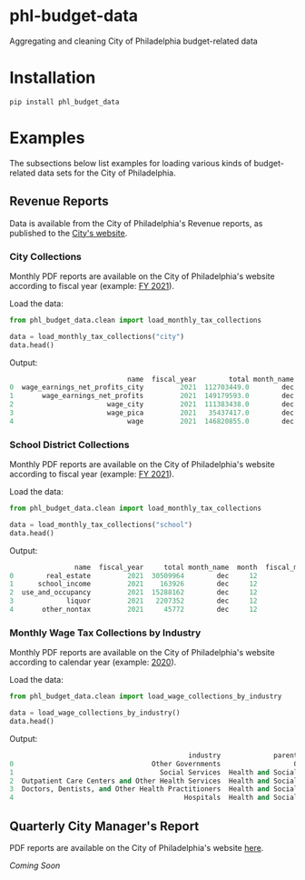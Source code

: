 # phl-budget-data

Aggregating and cleaning City of Philadelphia budget-related data

# Installation

```
pip install phl_budget_data
```
# Examples

The subsections below list examples for loading various kinds of budget-related data sets for the City of Philadelphia.

## Revenue Reports

Data is available from the City of Philadelphia's Revenue reports, as published to the [City's website](https://www.phila.gov/departments/department-of-revenue/reports/).

### City Collections

Monthly PDF reports are available on the City of Philadelphia's website according to fiscal year (example: [FY 2021](https://www.phila.gov/documents/fy-2021-city-monthly-revenue-collections/)).


Load the data:

```python
from phl_budget_data.clean import load_monthly_tax_collections

data = load_monthly_tax_collections("city")
data.head()
```

Output:
```python
                             name  fiscal_year        total month_name  month  fiscal_month  year       date
0  wage_earnings_net_profits_city         2021  112703449.0        dec     12             6  2020 2020-12-01
1       wage_earnings_net_profits         2021  149179593.0        dec     12             6  2020 2020-12-01
2                       wage_city         2021  111383438.0        dec     12             6  2020 2020-12-01
3                       wage_pica         2021   35437417.0        dec     12             6  2020 2020-12-01
4                            wage         2021  146820855.0        dec     12             6  2020 2020-12-01
```
### School District Collections

Monthly PDF reports are available on the City of Philadelphia's website according to fiscal year (example: [FY 2021](https://www.phila.gov/documents/fy-2021-school-district-monthly-revenue-collections/)).

Load the data:

```python
from phl_budget_data.clean import load_monthly_tax_collections

data = load_monthly_tax_collections("school")
data.head()
```

Output:

```python
                name  fiscal_year     total month_name  month  fiscal_month  year       date
0        real_estate         2021  30509964        dec     12             6  2020 2020-12-01
1      school_income         2021    163926        dec     12             6  2020 2020-12-01
2  use_and_occupancy         2021  15288162        dec     12             6  2020 2020-12-01
3             liquor         2021   2207352        dec     12             6  2020 2020-12-01
4       other_nontax         2021     45772        dec     12             6  2020 2020-12-01
```

### Monthly Wage Tax Collections by Industry

Monthly PDF reports are available on the City of Philadelphia's website according to calendar year (example: [2020](https://www.phila.gov/documents/2020-wage-tax-by-industry/)).


Load the data:

```python
from phl_budget_data.clean import load_wage_collections_by_industry

data = load_wage_collections_by_industry()
data.head()
```

Output:

```python
                                            industry             parent_industry       total month_name  month  fiscal_month  year  fiscal_year       date
0                                  Other Governments                  Government    177693.0        dec     12             6  2020         2021 2020-12-01
1                                    Social Services  Health and Social Services   4631670.0        dec     12             6  2020         2021 2020-12-01
2  Outpatient Care Centers and Other Health Services  Health and Social Services   5302884.0        dec     12             6  2020         2021 2020-12-01
3  Doctors, Dentists, and Other Health Practitioners  Health and Social Services   3390537.0        dec     12             6  2020         2021 2020-12-01
4                                          Hospitals  Health and Social Services  19327622.0        dec     12             6  2020         2021 2020-12-01
```


## Quarterly City Manager's Report

PDF reports are available on the City of Philadelphia's website [here](https://www.phila.gov/finance/reports-Quarterly.html).

*Coming Soon*

